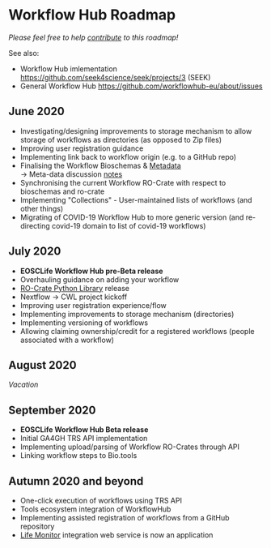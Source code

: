 # Workflow Hub Roadmap

_Please feel free to help [contribute](https://github.com/workflowhub-eu/about/edit/master/roadmap.md) to this roadmap!_

See also:
  * Workflow Hub imlementation <https://github.com/seek4science/seek/projects/3> (SEEK)
  * General Workflow Hub <https://github.com/workflowhub-eu/about/issues>

## June 2020

* Investigating/designing improvements to storage mechanism to allow storage of workflows as directories (as opposed to Zip files)
* Improving user registration guidance
* Implementing link back to workflow origin (e.g. to a GitHub repo)
* Finalising the Workflow Bioschemas & [Metadata](https://docs.google.com/spreadsheets/d/1ah4GQFlXuZiL6UeWAbHXt1iAlxEIidkC8g8lsSfNfRQ/edit#gid=0) \
-> Meta-data discussion [notes](https://docs.google.com/document/d/14b7PnZ01PimuZyfE4OZPH_atB_k4qH_xk5gKFzScB2o/edit)
* Synchronising the current Workflow RO-Crate with respect to bioschemas and ro-crate
* Implementing "Collections" - User-maintained lists of workflows (and other things)
* Migrating of COVID-19 Workflow Hub to more generic version (and re-directing covid-19 domain to list of covid-19 workflows)

## July 2020

* **EOSCLife Workflow Hub pre-Beta release**
* Overhauling guidance on adding your workflow
* [RO-Crate Python Library](https://github.com/ResearchObject/ro-crate-py) release
* Nextflow -> CWL project kickoff
* Improving user registration experience/flow
* Implementing improvements to storage mechanism (directories)
* Implementing versioning of workflows
* Allowing claiming ownership/credit for a registered workflows (people associated with a workflow)

## August 2020

*Vacation*

## September 2020

* **EOSCLife Workflow Hub Beta release**
* Initial GA4GH TRS API implementation
* Implementing upload/parsing of Workflow RO-Crates through API
* Linking workflow steps to Bio.tools

## Autumn 2020 and beyond

* One-click execution of workflows using TRS API
* Tools ecosystem integration of WorkflowHub
* Implementing assisted registration of workflows from a GitHub repository
* [Life Monitor](https://github.com/crs4/life_monitor) integration web service is now an application
